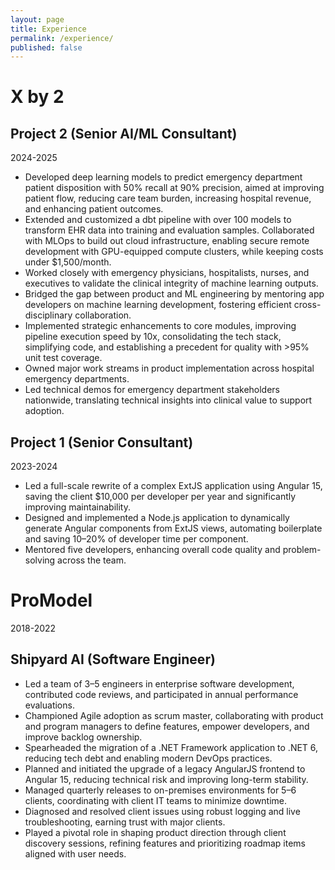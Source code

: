 ```yaml
---
layout: page
title: Experience
permalink: /experience/
published: false
---
```


# X by 2

## Project 2 (Senior AI/ML Consultant)

2024-2025

- Developed deep learning models to predict emergency department patient disposition with 50% recall at 90% precision, aimed at improving patient flow, reducing care team burden, increasing hospital revenue, and enhancing patient outcomes.
- Extended and customized a dbt pipeline with over 100 models to transform EHR data into training and evaluation samples.
Collaborated with MLOps to build out cloud infrastructure, enabling secure remote development with GPU-equipped compute clusters, while keeping costs under $1,500/month.
- Worked closely with emergency physicians, hospitalists, nurses, and executives to validate the clinical integrity of machine learning outputs.
- Bridged the gap between product and ML engineering by mentoring app developers on machine learning development, fostering efficient cross-disciplinary collaboration.
- Implemented strategic enhancements to core modules, improving pipeline execution speed by 10x, consolidating the tech stack, simplifying code, and establishing a precedent for quality with >95% unit test coverage.
- Owned major work streams in product implementation across hospital emergency departments.
- Led technical demos for emergency department stakeholders nationwide, translating technical insights into clinical value to support adoption.


## Project 1 (Senior Consultant)

2023-2024

- Led a full-scale rewrite of a complex ExtJS application using Angular 15, saving the client $10,000 per developer per year and significantly improving maintainability.
- Designed and implemented a Node.js application to dynamically generate Angular components from ExtJS views, automating boilerplate and saving 10–20% of developer time per component.
- Mentored five developers, enhancing overall code quality and problem-solving across the team.


# ProModel

2018-2022

## Shipyard AI (Software Engineer) 

- Led a team of 3–5 engineers in enterprise software development, contributed code reviews, and participated in annual performance evaluations.
- Championed Agile adoption as scrum master, collaborating with product and program managers to define features, empower developers, and improve backlog ownership.
- Spearheaded the migration of a .NET Framework application to .NET 6, reducing tech debt and enabling modern DevOps practices.
- Planned and initiated the upgrade of a legacy AngularJS frontend to Angular 15, reducing technical risk and improving long-term stability.
- Managed quarterly releases to on-premises environments for 5–6 clients, coordinating with client IT teams to minimize downtime.
- Diagnosed and resolved client issues using robust logging and live troubleshooting, earning trust with major clients.
- Played a pivotal role in shaping product direction through client discovery sessions, refining features and prioritizing roadmap items aligned with user needs.
